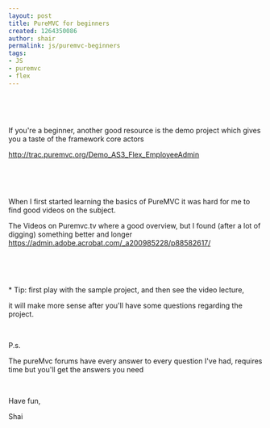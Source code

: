 ```yaml
---
layout: post
title: PureMVC for beginners
created: 1264350086
author: shair
permalink: js/puremvc-beginners
tags:
- JS
- puremvc
- flex
---
```

<p>&nbsp;</p>
<p>&nbsp;</p>
<p>If you're a beginner, another good resource is the demo project which gives you a taste of the framework core actors</p>
<p><a href="http://trac.puremvc.org/Demo_AS3_Flex_EmployeeAdmin"><span class="postcolor">http://trac.puremvc.org/Demo_AS3_Flex_EmployeeAdmin</span></a></p>
<p>&nbsp;</p>
<p><span class="postcolor"><br />
</span></p>
<p><span class="postcolor">When I first started learning the basics of PureMVC it was hard for me to find good videos on the subject</span>.</p>
<p><span class="postcolor">The Videos on Puremvc.tv where a good overview, but I found (after a lot of digging) something better and longer<br />
</span><a href="https://admin.adobe.acrobat.com/_a200985228/p88582617/">https://admin.adobe.acrobat.com/_a200985228/p88582617/</a></p>
<p>&nbsp;</p>
<p>&nbsp;</p>
<p>* Tip: first play with the sample project, and then see the video lecture,</p>
<p>it will make more sense after you'll have some questions regarding the project.</p>
<p>&nbsp;</p>
<p>P.s.</p>
<p>The pureMvc forums have every answer to every question I've had, requires time but you'll get the answers you need</p>
<p>&nbsp;</p>
<p>Have fun,</p>
<p>Shai</p>
